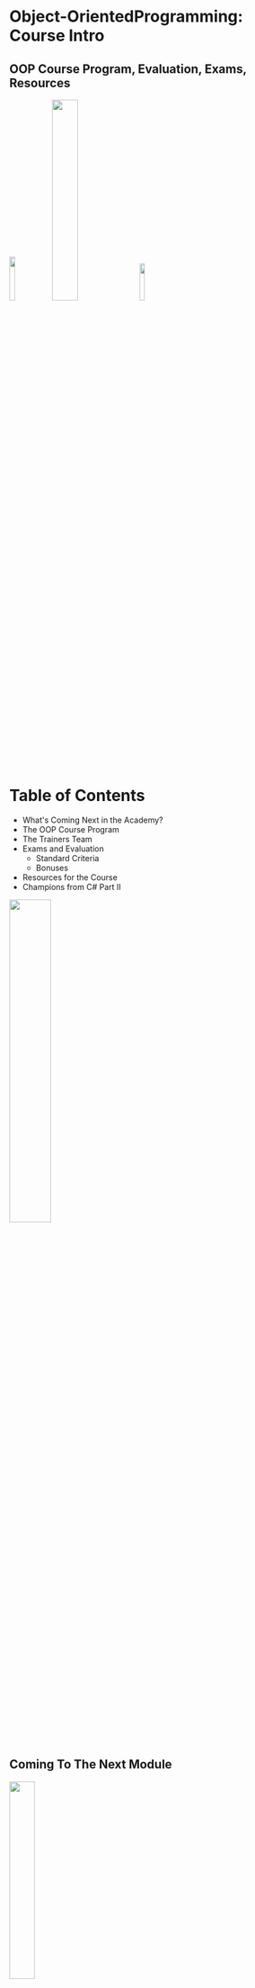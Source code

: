 <!-- section start -->
<!-- attr: { id:'', class:'slide-title', showInPresentation:'True', hasScriptWrapper:'True', style:'' } -->
# Object-OrientedProgramming: Course Intro
## OOP Course Program, Evaluation, Exams, Resources
<img class="slide-image" src="\imgs\pic00.png" style="top:4.71%; left:90.39%; width:14.20%; z-index:-1" />
<img class="slide-image" src="\imgs\pic01.png" style="top:52.89%; left:72.93%; width:30.27%; z-index:-1" />
<img class="slide-image" src="\imgs\pic03.png" style="top:45.73%; left:31.43%; width:13.05%; z-index:-1" />
<div class="signature">
	<p class="signature-course"></p>
	<p class="signature-initiative"></p>
	<a href="" class="signature-link"></a>
</div>




<!-- section start -->
<!-- attr: { id:'', class:'', showInPresentation:'True', hasScriptWrapper:'True', style:'' } -->
# Table of Contents
- What's Coming Next in the Academy?
- The OOP Course Program
- The Trainers Team
- Exams and Evaluation
  - Standard Criteria
  - Bonuses
- Resources for the Course
- Champions from C# Part II
<img class="slide-image" src="\imgs\pic04.png" style="top:22.91%; left:63.15%; width:38.35%; z-index:-1" />




<!-- section start -->
<!-- attr: { id:'', class:'slide-section', showInPresentation:'True', hasScriptWrapper:'True', style:'' } -->
<!-- # Object-Oriented Programming (OOP) -->
## Coming To The Next Module
<img class="slide-image" src="\imgs\pic05.png" style="top:0%; left:36%; width:30%; z-index:-1" />


<!-- attr: { id:'', class:'', showInPresentation:'True', hasScriptWrapper:'True', style:'' } -->
# What's Coming Next?
- Object-Oriented Programming (OOP)
  - Continuation of C# – Part II
  - Fundamentals of OOP
- Pretty much the same
  - Lectures two times a week
  - Practical exam after a month
- The course exam?
  - 2 problems for 6 hours
  - http://bgcoder.com and Trainers
<img class="slide-image" src="\imgs\pic06.png" style="top:27.33%; left:74.85%; width:27.33%; z-index:-1" />


<!-- attr: { id:'', class:'', showInPresentation:'True', hasScriptWrapper:'False', style:'' } -->
# C# Track Objectives
- The **C# Programming**track at the Academy:
  - Give the trainees the **fundamental** computer programming knowledge and skills
  - Establish the logical and **algorithmic thinking**
    - Development of **problems solving**skills
  - Learn basic **data structures**, **algorithms** and object-oriented programming (**OOP**) concepts
  - Learn to produce **high-quality code**
  - **Prepare** for learning the software technologies
    - HTML5, DB & SQL, Cloud, Web, Mobile, QA, …




<!-- section start -->
<!-- attr: { id:'', class:'slide-section', showInPresentation:'True', hasScriptWrapper:'True', style:'' } -->
# OOP – Program
## What Will We Cover in the OOP Course?
<img class="slide-image" src="\imgs\pic07.png" style="top:52%; left:33.68%; width:30%; z-index:-1" />


<!-- attr: { id:'', class:'', showInPresentation:'True', hasScriptWrapper:'True', style:'' } -->
# The OOP Course Program
- OOP Course Intro
  - Course Program, Exams, Evaluation
- Defining Classes – Part 1
  - Classes, Fields, Constructors, Methods,<br /> Properties, Enums
- Defining Classes – Part 2
  - Static Members, Structures, Generic Types, Namespaces, Attributes
- Delegates, Extension Methods, Lambda Functions, Anonymous Types and LINQ
<img class="slide-image" src="\imgs\pic08.png" style="top:11.06%; left:88.65%; width:18.74%; z-index:-1" />
<img class="slide-image" src="\imgs\pic09.png" style="top:28.60%; left:74.42%; width:30.86%; z-index:-1" />
<img class="slide-image" src="\imgs\pic10.png" style="top:63.47%; left:96.08%; width:11.08%; z-index:-1" />


<!-- attr: { id:'', class:'', showInPresentation:'True', hasScriptWrapper:'True', style:'' } -->
<!-- # The OOP Course Program -->
- OOP Fundamental Principles – Part 1
  - Inheritance, Abstraction, Encapsulation
- OOP Fundamental Principles – Part 2
  - Polymorphism, Real-World Class Hierarchies, Cohesion and Coupling, UML Class Diagrams
- .NET Common Type System
  - Value and Reference Types, SystemInterfaces, Cloning, Comparison, Enumeration
- OOP Workshop
- Exam Preparation
<img class="slide-image" src="\imgs\pic11.png" style="top:14.99%; left:94.47%; width:13.05%; z-index:-1" />
<img class="slide-image" src="\imgs\pic12.png" style="top:44.96%; left:94.50%; width:11.46%; z-index:-1" />
<img class="slide-image" src="\imgs\pic13.png" style="top:62.59%; left:85.14%; width:18.56%; z-index:-1" />




<!-- section start -->
<!-- attr: { id:'', class:'slide-section', showInPresentation:'True', hasScriptWrapper:'True', style:'' } -->
# Trainers Team
<img class="slide-image" src="\imgs\pic15.png" style="top:30.98%; left:75.20%; width:27.64%; z-index:-1" />
<img class="slide-image" src="\imgs\pic16.png" style="top:8.57%; left:75.20%; width:27.64%; z-index:-1" />
<img class="slide-image" src="\imgs\pic17.png" style="top:52.01%; left:75.20%; width:27.64%; z-index:-1" />
<img class="slide-image" src="\imgs\pic18.jpg" style="top:5%; left:4.68%; width:58%; z-index:-1" />
<img class="slide-image" src="\imgs\ninja.jpg" style="top:58%; left:4.68%; width:30%; z-index:0" />


<!-- attr: { id:'', class:'', showInPresentation:'True', hasScriptWrapper:'True', style:'' } -->
# Trainers Team
- **Nikolay Kostov**
  - Manager Software Engineering@ <br />Telerik (Progress)
  - Microsoft Certified Trainer (MCT)
  - Champion from Telerik Academy
  - IT and Informatics competitions winner
  - Student in Sofia University (Computer Science)
  - Email: nikolay.kostov [at] telerik.com
  - Blog: http://nikolay.it
  - GitHub: https://github.com/NikolayIT
<img class="slide-image" src="https://raw.githubusercontent.com/TelerikAcademy/Common/master/revealjs-theme/css/imgs/nikolay-kostov.png" style="top:13.22%; left:84.21%; width:19.39%; z-index:-1" />


<!-- attr: { id:'', class:'', showInPresentation:'True', hasScriptWrapper:'True', style:'' } -->
# Trainers Team
- **Doncho Minkov**
  - Senior Technical Trainer@ Telerik Software Academy
  - Contestant in the Informatics competitions
  - Champion from Telerik Software Academy
  - Experience with Web and Mobile apps
  - Proficient with JavaScript and .NET
  - Email: doncho.minkov [at] telerik.com
  - Blog: http://minkov.it
<img class="slide-image" src="https://raw.githubusercontent.com/TelerikAcademy/Common/master/revealjs-theme/css/imgs/doncho-minkov.jpg" style="top:13.22%; left:83.27%; width:21.16%; z-index:-1" />


<!-- attr: { id:'', class:'', showInPresentation:'True', hasScriptWrapper:'True', style:'' } -->
<!-- # Trainers Team -->
- **Ivaylo Kenov**
  - Technical Trainer @ Telerik Academy
  - Mathematical competitions contestant
  - Champion from Telerik Software Academy
  - E-mail: ivaylo.kenov [at] telerik.com
  - Champion in OOP and DSA
  - Blog: http://ivaylo.bgcoder.com/
  - GitHub: https://github.com/ivaylokenov
<img class="slide-image" src="https://raw.githubusercontent.com/TelerikAcademy/Common/master/revealjs-theme/css/imgs/ivaylo-kenov.png" style="top:12.34%; left:87.02%; width:18.68%; z-index:-1" />


<!-- attr: { id:'', class:'', showInPresentation:'True', hasScriptWrapper:'True', style:'' } -->
<!-- # Trainers Team -->
- **Evlogi Hristov**
  - Technical Trainer@ Telerik Academy
  - Graduate from the fourth season of Telerik Software Academy
  - Ex-developer, Sharepoint
  - E-mail: evlogi.hristov [at] telerik.com
<img class="slide-image" src="https://raw.githubusercontent.com/TelerikAcademy/Common/master/revealjs-theme/css/imgs/evlogi-hristov.jpg" style="top:13.54%; left:82.56%; width:20.40%; z-index:-1" />

<!-- attr: { id:'', class:'', showInPresentation:'True', hasScriptWrapper:'True', style:'' } -->
<!-- # Trainers Team -->
- **Konstantin Simeonov**
  - Technical Trainer@ Telerik Academy
  - Graduate from the sixth season<br /> of Telerik Software Academy
  - E-mail: konstantin.simeonov [at] telerik.com
  - GitHub: https://github.com/KonstantinSimeonov
<img class="slide-image" src="https://avatars1.githubusercontent.com/u/10573234?v=3&s=460" style="top:13.54%; left:82.56%; width:20.40%; z-index:-1" />

<!-- attr: { id:'', class:'', showInPresentation:'True', hasScriptWrapper:'True', style:'' } -->
<!-- # Trainers Team -->
- **Martin Vesheff**
  - Technical Trainer@ Telerik Academy
  - Graduate from the sixth season<br /> of Telerik Software Academy
  - E-mail: martin.vesheff [at] telerik.com
  - GitHub: https://github.com/vesheff
<img class="slide-image" src="https://avatars3.githubusercontent.com/u/3620516?v=3&s=460" style="top:13.54%; left:82.56%; width:20.40%; z-index:-1" />

<!-- attr: { id:'', class:'', showInPresentation:'True', hasScriptWrapper:'True', style:'' } -->
<!-- # Trainers Team -->
- **Kristiyan Tsuklev**
    - Technical Trainer @ Telerik Academy
    - Champion in national and international <br />Informatics competitions
    - Student in Sofia University (Computer Science)
    - E-mail: kristian.tsuklev [at] telerik.com
    - GitHub: https://github.com/cuklev
<img class="slide-image" src="https://raw.githubusercontent.com/TelerikAcademy/Common/master/revealjs-theme/css/imgs/kristiyan-tsaklev.jpg" style="top:13.54%; left:82.56%; width:20.40%; z-index:-1" />

<!-- section start -->
<!-- attr: { id:'', class:'slide-section', showInPresentation:'True', hasScriptWrapper:'True', style:'' } -->
# Evaluation
## Thank God There Are Bonuses!
<img class="slide-image" src="\imgs\pic22.png" style="top:52%; left:14.97%; width:21.32%; z-index:-1" />
<img class="slide-image" src="\imgs\pic24.png" style="top:52%; left:56.14%; width:43.95%; z-index:-1" />
<img class="slide-image" src="\imgs\pic25.png" style="top:52%; left:57.21%; width:12.22%; z-index:-1" />


<!-- attr: { id:'', class:'', showInPresentation:'True', hasScriptWrapper:'True', style:'' } -->
# OOP – Evaluation
- Evaluation components
  - **Practical exam** – **65%**
    - Half correctness, half OOP
  - **Team work**– **10%**
  - **Homework** – **10%**
  - Homework **evaluation**– **5%**
    - 3 peer reviews per homework
  - **Attendance** in class – **10%**
- **Forums** **activity** – bonus up to **5%**
- **Helping** the **other** students – bonus up to **10%**
<img class="slide-image" src="\imgs\pic27.png" style="top:13.72%; left:75.79%; width:28.21%; z-index:-1" />
<img class="slide-image" src="\imgs\pic28.png" style="top:34.16%; left:75.79%; width:28.21%; z-index:-1" />


<!-- attr: { id:'', class:'', showInPresentation:'True', hasScriptWrapper:'False', style:'' } -->
# OOP Exams
- **PracticalProgramming Exam**
  - 2 practical problems for 6 hours
  - Covers all learned topics up to the moment
  - Automated judge system & real-time feedback
    - http://bgcoder.com
      - You can practice all previous OOP exams(more than 50 problems)
  - Solutions are evaluated for correctness (by BGCoder) and OOP (by the Trainers)
  - Use the same email address in both systems!


<!-- attr: { id:'', class:'', showInPresentation:'True', hasScriptWrapper:'False', style:'' } -->
# Homework Peer Reviews
- Everyone will **get feedback** for their homework
- Everyone will **give feedback** for few random homework submissions
  - Students submit homework **anonymously**
    - Please exclude your name from the submissions!
  - For each homework submitted
    - Students **evaluate 3 random homeworks**
    - From the same topic, after the deadline
    - Give written feedback, at least 200 characters
    - Low-quality feedback &rarr; report for punishment


<!-- attr: { id:'', class:'', showInPresentation:'True', hasScriptWrapper:'True', style:'' } -->
# Attendance in Class
  - We encourage live participation
  - **Top performers through out the years have always spent lots of time in the academy halls**
- Register your presence @ barcode scanners
  - Last check-in is listed in your student profile
  - Scanners are next to the doors
  - Use Student ID Card
  - Check in +/-30 min. <br />before/after lecture starts
  <img class="slide-image" src="\imgs\pic29.png" style="top:22.04%; left:75%; width:26.15%; z-index:-1" />



<!-- attr: { id:'', class:'', showInPresentation:'True', hasScriptWrapper:'True', style:'' } -->
# Pass / Excellence / Fail Criteria
  - Criteria for pass / pass with excellence / fail
    - **Passwith excellence**
    - Very high exam results
    - 	  or
    - High total results
  - **Pass**
    - Average total results
  - **Fail**
    - Low total results or low exam results
<img class="slide-image" src="\imgs\pic30.png" style="top:48.48%; left:61.75%; width:14.10%; z-index:-1" />
<img class="slide-image" src="\imgs\pic31.png" style="top:22.04%; left:76.96%; width:23.36%; z-index:-1" />
<img class="slide-image" src="\imgs\pic32.png" style="top:61.71%; left:88.89%; width:13.22%; z-index:-1" />


<!-- attr: { id:'', class:'', showInPresentation:'True', hasScriptWrapper:'False', style:'' } -->
# Homework Assignments
- Doing your homework is very important!
  - Programming can only belearned through **a lot of practice**!
- After each lecture there are a few exercises
  - Try to solve them in class
  - The rest are your homework
- Homework assignments due 1 week after each lecture – no excuses for being late
  - Deadlines are final & enforced by the system
- Submit homework through telerikacademy.com




<!-- section start -->
<!-- attr: { id:'', class:'slide-section', showInPresentation:'True', hasScriptWrapper:'True', style:'' } -->
# Resources
## What We Need in Addition to this Course Content?
<img class="slide-image" src="\imgs\pic33.png" style="top:43.09%; left:7.49%; width:45.33%; z-index:-1" />
<img class="slide-image" src="\imgs\pic34.png" style="top:43.14%; left:83.62%; width:19.94%; z-index:-1" />
<img class="slide-image" src="\imgs\pic35.png" style="top:7.42%; left:33.06%; width:19.61%; z-index:-1" />
<img class="slide-image" src="\imgs\pic36.png" style="top:4.19%; left:58.09%; width:16.09%; z-index:-1" />
<img class="slide-image" src="\imgs\pic37.png" style="top:3.53%; left:75.48%; width:14.10%; z-index:-1" />
<img class="slide-image" src="\imgs\pic38.png" style="top:5.73%; left:94.27%; width:12.78%; z-index:-1" />
<img class="slide-image" src="\imgs\pic39.png" style="top:45.84%; left:58.90%; width:20.06%; z-index:-1" />
<img class="slide-image" src="\imgs\pic40.png" style="top:11.92%; left:9.79%; width:19.86%; z-index:-1" />


<!-- attr: { id:'', class:'', showInPresentation:'True', hasScriptWrapper:'True', style:'' } -->
# The C# Textbook
- The **official textbook** for the course
  - “Introduction to Programming with C#”, Nakov S. and his team, 2010
  - Freely downloadable from: www.introprogramming.info
- The C# programming tracks follows the book
- OOP &rarr; chapters 11, 14, 20 and 22
<img class="slide-image" src="\imgs\pic41.png" style="top:55%; left:75%; width:20.97%; z-index:-1" />


<!-- attr: { id:'', class:'', showInPresentation:'True', hasScriptWrapper:'True', style:'' } -->
# Course Web Site & Forums
- Register for the "Telerik Academy Forums":
  - Discuss the course exercises with your colleagues
  - Find solutions for the exercises
  - Share source code / discuss ideas
- The OOP official web site:
- telerikacademy.com/Forum/Category/16/csharp-oop
- http://academy.telerik.com/student-courses/programming/object-oriented-programming/
<img class="slide-image" src="\imgs\pic42.png" style="top:28%; left:82.34%; width:16.54%; z-index:-1" />


<!-- attr: { id:'', class:'', showInPresentation:'True', hasScriptWrapper:'True', style:'' } -->
<!-- # Telerik IntegratedLearning System (TI -->
- The Telerik Integrated Learning System (TILS)
  - www.telerikacademy.com
  - Important resource for all students
  - Homework submissions
  - Homework peer reviews
  - Presence cards with barcode
  - Reports about your results
- telerikacademy.com/Courses/Courses/Details/225
<img class="slide-image" src="\imgs\pic43.png" style="top:37.02%; left:72.05%; width:30.40%; z-index:-1" />


<!-- attr: { id:'', class:'', showInPresentation:'True', hasScriptWrapper:'True', style:'' } -->
# Required Software
- Software needed for this course:
  - Microsoft Windows (XP / Win7 / Win8)
  - Microsoft **Visual Studio2013** or Visual Studio Community 2013 (free version of  VS 2013)
    - Visual Studio 2012, 2015 is also OK
    - Other IDEs (e.g. MonoDevelop) are OK, too
  - .NET Framework 4.5 (included in Visual Studio)
<img class="slide-image" src="\imgs\pic44.png" style="top:62%; left:50.53%; width:51.79%; z-index:-1" />
<img class="slide-image" src="\imgs\pic45.png" style="top:62%; left:6.87%; width:37.30%; z-index:-1" />


<!-- attr: { id:'', class:'slide-section', showInPresentation:'True', hasScriptWrapper:'True', style:'' } -->
# Object-Oriented Programming: Course Introduction
## Questions?
<img class="slide-image" src="\imgs\pic46.png" style="top:50.25%; left:75%; width:32.62%; z-index:-1" />
<img class="slide-image" src="\imgs\pic47.png" style="top:22.08%; left:90.14%; width:14.10%; z-index:-1" />
<img class="slide-image" src="\imgs\pic48.png" style="top:54.87%; left:9.62%; width:14.10%; z-index:-1" />
<img class="slide-image" src="\imgs\pic49.png" style="top:5%; left:5.90%; width:33.23%; z-index:-1" />


<!-- attr: { id:'', class:'', showInPresentation:'True', hasScriptWrapper:'True', style:'' } -->
# Free Trainings @ Telerik Academy
- C# Programming @ Telerik Academy
    - [csharpfundamentals.telerik.com](csharpfundamentals.telerik.com)
  - Telerik Software Academy
    - [academy.telerik.com](academy.telerik.com)
  - Telerik Academy @ Facebook
    - [facebook.com/TelerikAcademy](facebook.com/TelerikAcademy)
  - Telerik Software Academy Forums
    - [forums.academy.telerik.com](forums.academy.telerik.com)
<img class="slide-image" src="\imgs\pic50.png" style="top:60.37%; left:92.39%; width:13.45%; z-index:-1" />
<img class="slide-image" src="\imgs\pic51.png" style="top:30.85%; left:68.14%; width:36.30%; z-index:-1" />
<img class="slide-image" src="\imgs\pic52.png" style="top:46.32%; left:95.14%; width:10.85%; z-index:-1" />
<img class="slide-image" src="\imgs\pic53.png" style="top:13.00%; left:92.85%; width:13.01%; z-index:-1" />
